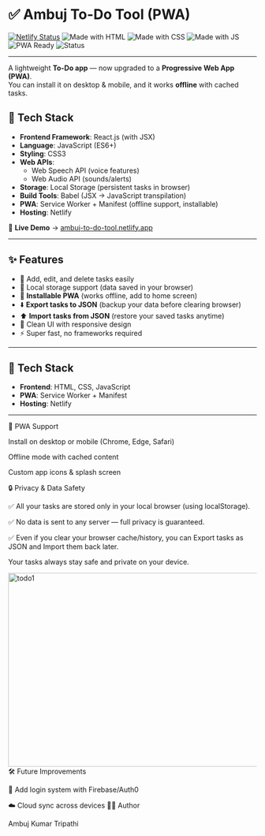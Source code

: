 # ✅ Ambuj To-Do Tool (PWA)

[![Netlify Status](https://api.netlify.com/api/v1/badges/your-netlify-badge/deploy-status)](https://ambuj-to-do-tool.netlify.app)
![Made with HTML](https://img.shields.io/badge/Made%20with-HTML-orange?style=flat-square)
![Made with CSS](https://img.shields.io/badge/Made%20with-CSS-blue?style=flat-square)
![Made with JS](https://img.shields.io/badge/Made%20with-JavaScript-yellow?style=flat-square)
![PWA Ready](https://img.shields.io/badge/PWA-Ready-brightgreen?style=flat-square)
![Status](https://img.shields.io/badge/License-No%20License-red?style=flat-square)

---

A lightweight **To-Do app** — now upgraded to a **Progressive Web App (PWA)**.  
You can install it on desktop & mobile, and it works **offline** with cached tasks.

## 🚀 Tech Stack
- **Frontend Framework**: React.js (with JSX)
- **Language**: JavaScript (ES6+)
- **Styling**: CSS3
- **Web APIs**: 
  - Web Speech API (voice features)
  - Web Audio API (sounds/alerts)
- **Storage**: Local Storage (persistent tasks in browser)
- **Build Tools**: Babel (JSX → JavaScript transpilation)
- **PWA**: Service Worker + Manifest (offline support, installable)
- **Hosting**: Netlify


🔗 **Live Demo** → [ambuj-to-do-tool.netlify.app](https://ambuj-to-do-tool.netlify.app/)

---

## ✨ Features
- 📝 Add, edit, and delete tasks easily  
- 📂 Local storage support (data saved in your browser)  
- 📱 **Installable PWA** (works offline, add to home screen)  
- ⬇️ **Export tasks to JSON** (backup your data before clearing browser)  
- ⬆️ **Import tasks from JSON** (restore your saved tasks anytime)  
- 🎨 Clean UI with responsive design  
- ⚡ Super fast, no frameworks required  

---

## 🚀 Tech Stack
- **Frontend**: HTML, CSS, JavaScript  
- **PWA**: Service Worker + Manifest  
- **Hosting**: Netlify  

---

📲 PWA Support

Install on desktop or mobile (Chrome, Edge, Safari)

Offline mode with cached content

Custom app icons & splash screen

🔒 Privacy & Data Safety

✅ All your tasks are stored only in your local browser (using localStorage).

✅ No data is sent to any server — full privacy is guaranteed.

✅ Even if you clear your browser cache/history, you can Export tasks as JSON and Import them back later.

Your tasks always stay safe and private on your device.

<img width="930" height="393" alt="todo1" src="https://github.com/user-attachments/assets/d65e3689-ddc1-4b79-8282-9f27ca52d34f" />
🛠️ Future Improvements

🔐 Add login system with Firebase/Auth0

☁️ Cloud sync across devices
🧑‍💻 Author

Ambuj Kumar Tripathi


